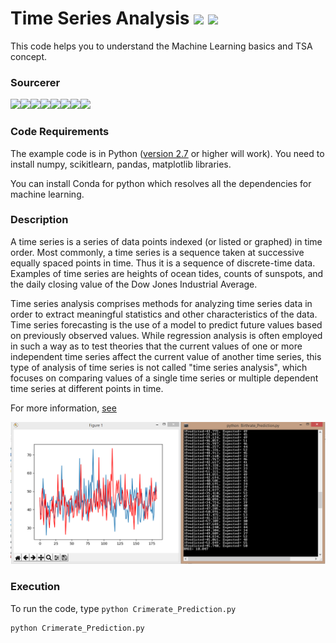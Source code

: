 # Time Series Analysis [![](https://img.shields.io/github/license/sourcerer-io/hall-of-fame.svg?colorB=ff0000)](https://github.com/akshaybahadur21/CrimeRate_Prediction_ML/blob/master/LICENSE.txt)  [![](https://img.shields.io/badge/Akshay-Bahadur-brightgreen.svg?colorB=ff0000)](https://akshaybahadur.com)
This code helps you to understand the Machine Learning basics and TSA concept.

### Sourcerer
[![](https://sourcerer.io/fame/akshaybahadur21/akshaybahadur21/CrimeRate_Prediction_ML/images/0)](https://sourcerer.io/fame/akshaybahadur21/akshaybahadur21/CrimeRate_Prediction_ML/links/0)[![](https://sourcerer.io/fame/akshaybahadur21/akshaybahadur21/CrimeRate_Prediction_ML/images/1)](https://sourcerer.io/fame/akshaybahadur21/akshaybahadur21/CrimeRate_Prediction_ML/links/1)[![](https://sourcerer.io/fame/akshaybahadur21/akshaybahadur21/CrimeRate_Prediction_ML/images/2)](https://sourcerer.io/fame/akshaybahadur21/akshaybahadur21/CrimeRate_Prediction_ML/links/2)[![](https://sourcerer.io/fame/akshaybahadur21/akshaybahadur21/CrimeRate_Prediction_ML/images/3)](https://sourcerer.io/fame/akshaybahadur21/akshaybahadur21/CrimeRate_Prediction_ML/links/3)[![](https://sourcerer.io/fame/akshaybahadur21/akshaybahadur21/CrimeRate_Prediction_ML/images/4)](https://sourcerer.io/fame/akshaybahadur21/akshaybahadur21/CrimeRate_Prediction_ML/links/4)[![](https://sourcerer.io/fame/akshaybahadur21/akshaybahadur21/CrimeRate_Prediction_ML/images/5)](https://sourcerer.io/fame/akshaybahadur21/akshaybahadur21/CrimeRate_Prediction_ML/links/5)[![](https://sourcerer.io/fame/akshaybahadur21/akshaybahadur21/CrimeRate_Prediction_ML/images/6)](https://sourcerer.io/fame/akshaybahadur21/akshaybahadur21/CrimeRate_Prediction_ML/links/6)[![](https://sourcerer.io/fame/akshaybahadur21/akshaybahadur21/CrimeRate_Prediction_ML/images/7)](https://sourcerer.io/fame/akshaybahadur21/akshaybahadur21/CrimeRate_Prediction_ML/links/7)

### Code Requirements
The example code is in Python ([version 2.7](https://www.python.org/download/releases/2.7/) or higher will work). 
You need to install numpy, scikitlearn, pandas, matplotlib libraries.

You can install Conda for python which resolves all the dependencies for machine learning.

### Description
A time series is a series of data points indexed (or listed or graphed) in time order. Most commonly, a time series is a sequence taken at successive equally spaced points in time. Thus it is a sequence of discrete-time data. Examples of time series are heights of ocean tides, counts of sunspots, and the daily closing value of the Dow Jones Industrial Average.

Time series analysis comprises methods for analyzing time series data in order to extract meaningful statistics and other characteristics of the data. Time series forecasting is the use of a model to predict future values based on previously observed values. While regression analysis is often employed in such a way as to test theories that the current values of one or more independent time series affect the current value of another time series, this type of analysis of time series is not called "time series analysis", which focuses on comparing values of a single time series or multiple dependent time series at different points in time.

For more information, [see](https://machinelearningmastery.com/make-predictions-time-series-forecasting-python/)

<img src="https://github.com/akshaybahadur21/CrimeRate_Prediction_ML/blob/master/crime_ml.PNG">

### Execution
To run the code, type `python Crimerate_Prediction.py`

```
python Crimerate_Prediction.py
```

